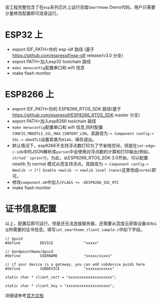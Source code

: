 该工程完整包含了在`esp`系列芯片上运行百度`SmartHome` Demo代码，用户只需要少量修改配置即可烧录运行。


# ESP32 上
- export IDF_PATH=你的 esp-idf 路径 (基于 https://github.com/espressif/esp-idf release/v3.0 分支)
- export PATH=加入esp32 toolchain 路径
- ```make menuconfig```配置串口和 wifi 信息
- make flash monitor

# ESP8266 上
- export IDF_PATH=你的 ESP8266_RTOS_SDK 路径(基于 https://github.com/espressif/ESP8266_RTOS_SDK master 分支)
- export PATH=加入esp8266 toolchain 路径
- ```make menuconfig```配置串口和 wifi 信息,同时配置`CONFIG_MBEDTLS_SSL_MAX_CONTENT_LEN`，其路径为```-> Component config-> SSL-> mbedTLS```设置其值为`6144`，保存退出。
- 默认情况下，esp8266不支持浮点数打印为了节省栈空间，但是在`iot-edge-c-sdk`中的JSON解析库`parson`中会使用对浮点数的计算和打印输出(例如，`strtod``sprintf`)，为此，从ESP8266_RTOS_SDK 3.0开始，可以配置 newlib 为 normal 模式从而支持浮点。其路径为```-> Component config-> Newlib -> [*] Enable newlib -> newlib level (nano)```这里改成`normal`即可。
- 修改`component.mk`中加入```CFLAGS += -DESP8266_SOC_RTC```
- make flash monitor

# 证书信息配置
以上，配置后即可运行，但是还无法连接服务器，还需要从百度云获取设备`双向认证`所需要的证书信息。填写`iot_smarthome_client_sample.c`中如下字段。
```
// $puid
#define         DEVICE              "xxxxx"

// $endpointName/$puid
#define         USERNAME            "xxxxx/xxxxx"

// if your device is a gateway, you can add subdevice puids here
#define         SUBDEVICE           "xxxxxxxxxxxx"

static char * client_cert = "xxxxxxxxxxxxxxxxxxxx";

static char * client_key = "xxxxxxxxxxxxxxxxxxxx";
```
详细请参考[官方文档](https://cloud.baidu.com/doc/SHC/GettingStarted.html#.E6.8E.A5.E5.85.A5.E6.96.B9.E6.A1.88)
